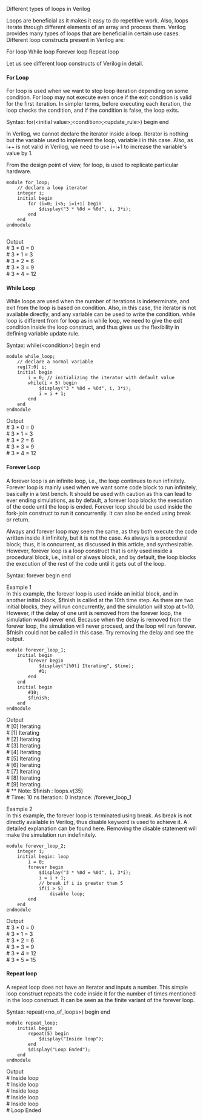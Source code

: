 Different types of loops in Verilog

Loops are beneficial as it makes it easy to do repetitive work. Also, loops iterate through different elements of an array and process them. Verilog provides many types of loops that are beneficial in certain use cases. Different loop constructs present in Verilog are:

For loop
While loop
Forever loop
Repeat loop

Let us see different loop constructs of Verilog in detail.

#### For Loop
For loop is used when we want to stop loop iteration depending on some condition. For loop may not execute even once if the exit condition is valid for the first iteration. In simpler terms, before executing each iteration, the loop checks the condition, and if the condition is false, the loop exits.

Syntax: for\(\<initial value\>;\<condition\>;\<update_rule\>\) begin end

In Verilog, we cannot declare the iterator inside a loop. Iterator is nothing but the variable used to implement the loop, variable i in this case. Also, as i++ is not valid in Verilog, we need to use i=i+1 to increase the variable's value by 1.

From the design point of view, for loop, is used to replicate particular hardware.
```
module for_loop;
    // declare a loop iterator
    integer i;
    initial begin
        for (i=0; i<5; i=i+1) begin
            $display("3 * %0d = %0d", i, 3*i);
        end
    end
endmodule
 
```
Output<br/>
\# 3 * 0 = 0<br/>
\# 3 * 1 = 3<br/>
\# 3 * 2 = 6<br/>
\# 3 * 3 = 9<br/>
\# 3 * 4 = 12<br/>

#### While Loop
While loops are used when the number of iterations is indeterminate, and exit from the loop is based on condition. Also, in this case, the iterator is not available directly, and any variable can be used to write the condition. while loop is different from for loop as in while loop, we need to give the exit condition inside the loop construct, and thus gives us the flexibility in defining variable update rule.

Syntax: while\(\<condition\>\) begin end
```
module while_loop;
    // declare a normal variable
    reg[7:0] i;
    initial begin
        i = 0; // initializing the iterator with default value
        while(i < 5) begin
            $display("3 * %0d = %0d", i, 3*i);
            i = i + 1;
        end
    end
endmodule
```
Output<br/>
\# 3 * 0 = 0<br/>
\# 3 * 1 = 3<br/>
\# 3 * 2 = 6<br/>
\# 3 * 3 = 9<br/>
\# 3 * 4 = 12<br/>
                    
 #### Forever Loop
A forever loop is an infinite loop, i.e., the loop continues to run infinitely. Forever loop is mainly used when we want some code block to run infinitely, basically in a test bench. It should be used with caution as this can lead to ever ending simulations, as by default, a forever loop blocks the execution of the code until the loop is ended. Forever loop should be used inside the fork-join construct to run it concurrently. It can also be ended using break or return.

Always and forever loop may seem the same, as they both execute the code written inside it infinitely, but it is not the case. As always is a procedural block; thus, it is concurrent, as discussed in this article, and synthesizable. However, forever loop is a loop construct that is only used inside a procedural block, i.e., initial or always block, and by default, the loop blocks the execution of the rest of the code until it gets out of the loop.

Syntax: forever begin end

Example 1<br/>
In this example, the forever loop is used inside an initial block, and in another initial block, $finish is called at the 10th time step. As there are two initial blocks, they will run concurrently, and the simulation will stop at t=10. However, if the delay of one unit is removed from the forever loop, the simulation would never end. Because when the delay is removed from the forever loop, the simulation will never proceed, and the loop will run forever. $fnisih could not be called in this case. Try removing the delay and see the output.
```
module forever_loop_1;
    initial begin
        forever begin
            $display("[%0t] Iterating", $time);
            #1;
        end
    end
    initial begin
        #10;
        $finish;
    end
endmodule
  ```
Output<br/>
\# \[0\] Iterating<br/>
\# \[1\] Iterating<br/>
\# \[2\] Iterating<br/>
\# \[3\] Iterating<br/>
\# \[4\] Iterating<br/>
\# \[5\] Iterating<br/>
\# \[6\] Iterating<br/>
\# \[7\] Iterating<br/>
\# \[8\] Iterating<br/>
\# \[9\] Iterating<br/>
\# ** Note: $finish    : loops.v(35)<br/>
\#    Time: 10 ns  Iteration: 0  Instance: /forever_loop_1
                    
Example 2<br/>
In this example, the forever loop is terminated using break. As break is not directly available in Verilog, thus disable keyword is used to achieve it. A detailed explanation can be found here. Removing the disable statement will make the simulation run indefinitely.
```
module forever_loop_2;
    integer i;
    initial begin: loop
        i = 0;
        forever begin
            $display("3 * %0d = %0d", i, 3*i);
            i = i + 1;
            // break if i is greater than 5
            if(i > 5)
                disable loop;
        end
    end
endmodule
 ```
Output<br/>
\# 3 * 0 = 0<br/>
\# 3 * 1 = 3<br/>
\# 3 * 2 = 6<br/>
\# 3 * 3 = 9<br/>
\# 3 * 4 = 12<br/>
\# 3 * 5 = 15<br/>
  
#### Repeat loop
A repeat loop does not have an iterator and inputs a number. This simple loop construct repeats the code inside it for the number of times mentioned in the loop construct. It can be seen as the finite variant of the forever loop.

Syntax: repeat\(\<no_of_loops\>\) begin end
```
module repeat_loop;
    initial begin
        repeat(5) begin
            $display("Inside loop");
        end
        $display("Loop Ended");
    end
endmodule
  ```
Output<br/>
\# Inside loop<br/>
\# Inside loop<br/>
\# Inside loop<br/>
\# Inside loop<br/>
\# Inside loop<br/>
\# Loop Ended<br/>
